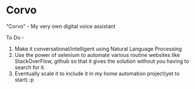 # Corvo
"Corvo" -  My very own digital voice assistant


To Do - 
1) Make it conversational/intelligent using Natural Language Processing
2) Use the power of selenium to automate various routine websites like StackOverFlow, github so that it gives the solution without you having to search for it.
3) Eventually scale it to include it in my home automation project(yet to start) :p
